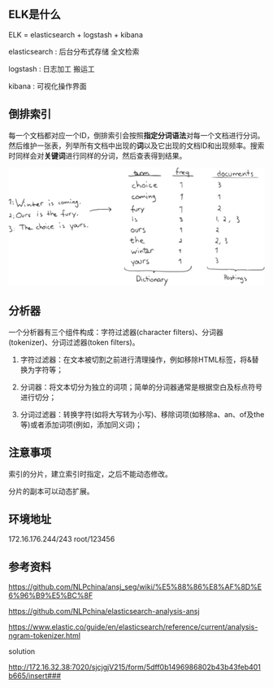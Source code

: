## ELK是什么

ELK = elasticsearch + logstash + kibana

elasticsearch : 后台分布式存储 全文检索

logstash : 日志加工 搬运工

kibana : 可视化操作界面

 

## 倒排索引

每一个文档都对应一个ID，倒排索引会按照**指定分词语法**对每一个文档进行分词。然后维护一张表，列举所有文档中出现的**词**以及它出现的文档ID和出现频率。搜索时同样会对**关键词**进行同样的分词，然后查表得到结果。

 

![](../image/es1.png)

 

## 分析器

一个分析器有三个组件构成：字符过滤器(character filters)、分词器(tokenizer)、分词过滤器(token filters)。

1. 字符过滤器：在文本被切割之前进行清理操作，例如移除HTML标签，将&替换为字符等；

2. 分词器：将文本切分为独立的词项；简单的分词器通常是根据空白及标点符号进行切分；

3. 分词过滤器：转换字符(如将大写转为小写)、移除词项(如移除a、an、of及the等)或者添加词项(例如，添加同义词)；

 

## 注意事项

索引的分片，建立索引时指定，之后不能动态修改。

分片的副本可以动态扩展。  

## 环境地址

172.16.176.244/243 root/123456

 

## 参考资料

<https://github.com/NLPchina/ansj_seg/wiki/%E5%88%86%E8%AF%8D%E6%96%B9%E5%BC%8F>

<https://github.com/NLPchina/elasticsearch-analysis-ansj>

<https://www.elastic.co/guide/en/elasticsearch/reference/current/analysis-ngram-tokenizer.html>

 

 

solution

<http://172.16.32.38:7020/sjcjgjV215/form/5dff0b1496986802b43b43feb401b665/insert###>